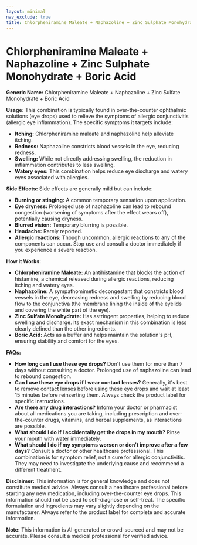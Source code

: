 ```yaml
---
layout: minimal
nav_exclude: true
title: Chlorpheniramine Maleate + Naphazoline + Zinc Sulphate Monohydrate + Boric Acid
---
```


# Chlorpheniramine Maleate + Naphazoline + Zinc Sulphate Monohydrate + Boric Acid

**Generic Name:** Chlorpheniramine Maleate + Naphazoline + Zinc Sulfate Monohydrate + Boric Acid

**Usage:** This combination is typically found in over-the-counter ophthalmic solutions (eye drops) used to relieve the symptoms of allergic conjunctivitis (allergic eye inflammation).  The specific symptoms it targets include:

* **Itching:** Chlorpheniramine maleate and naphazoline help alleviate itching.
* **Redness:** Naphazoline constricts blood vessels in the eye, reducing redness.
* **Swelling:**  While not directly addressing swelling, the reduction in inflammation contributes to less swelling.
* **Watery eyes:**  This combination helps reduce eye discharge and watery eyes associated with allergies.


**Side Effects:**  Side effects are generally mild but can include:

* **Burning or stinging:** A common temporary sensation upon application.
* **Eye dryness:**  Prolonged use of naphazoline can lead to rebound congestion (worsening of symptoms after the effect wears off), potentially causing dryness.
* **Blurred vision:** Temporary blurring is possible.
* **Headache:**  Rarely reported.
* **Allergic reactions:**  Though uncommon, allergic reactions to any of the components can occur.  Stop use and consult a doctor immediately if you experience a severe reaction.

**How it Works:**

* **Chlorpheniramine Maleate:** An antihistamine that blocks the action of histamine, a chemical released during allergic reactions, reducing itching and watery eyes.
* **Naphazoline:** A sympathomimetic decongestant that constricts blood vessels in the eye, decreasing redness and swelling by reducing blood flow to the conjunctiva (the membrane lining the inside of the eyelids and covering the white part of the eye).
* **Zinc Sulfate Monohydrate:**  Has astringent properties, helping to reduce swelling and discharge.  Its exact mechanism in this combination is less clearly defined than the other ingredients.
* **Boric Acid:** Acts as a buffer and helps maintain the solution's pH, ensuring stability and comfort for the eyes.


**FAQs:**

* **How long can I use these eye drops?**  Don't use them for more than 7 days without consulting a doctor. Prolonged use of naphazoline can lead to rebound congestion.
* **Can I use these eye drops if I wear contact lenses?**  Generally, it's best to remove contact lenses before using these eye drops and wait at least 15 minutes before reinserting them.  Always check the product label for specific instructions.
* **Are there any drug interactions?**  Inform your doctor or pharmacist about all medications you are taking, including prescription and over-the-counter drugs, vitamins, and herbal supplements, as interactions are possible.
* **What should I do if I accidentally get the drops in my mouth?**  Rinse your mouth with water immediately.
* **What should I do if my symptoms worsen or don't improve after a few days?**  Consult a doctor or other healthcare professional.  This combination is for symptom relief, not a cure for allergic conjunctivitis.  They may need to investigate the underlying cause and recommend a different treatment.


**Disclaimer:** This information is for general knowledge and does not constitute medical advice. Always consult a healthcare professional before starting any new medication, including over-the-counter eye drops.  This information should not be used to self-diagnose or self-treat.  The specific formulation and ingredients may vary slightly depending on the manufacturer. Always refer to the product label for complete and accurate information.


**Note:** This information is AI-generated or crowd-sourced and may not be accurate. Please consult a medical professional for verified advice.